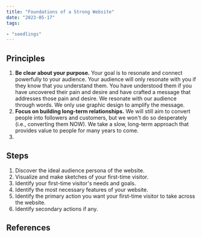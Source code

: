 ```yaml
---
title: "Foundations of a Strong Website"
date: "2023-05-17"
tags:

- "seedlings"
---
```


## Principles
1. **Be clear about your purpose.** Your goal is to resonate and connect powerfully to your audience. Your audience will only resonate with you if they know that you understand them. You have understood them if you have uncovered their pain and desire and have crafted a message that addresses those pain and desire. We resonate with our audience through words. We only use graphic design to amplify the message.
2. **Focus on building long-term relationships.** We will still aim to convert people into followers and customers, but we won't do so desperately (i.e., converting them NOW). We take a slow, long-term approach that provides value to people for many years to come.
3. 

## Steps
1. Discover the ideal audience persona of the website.
2. Visualize and make sketches of your first-time visitor.
3. Identify your first-time visitor's needs and goals.
4. Identify the most necessary features of your website.
5. Identify the primary action you want your first-time visitor to take across the website.
6. Identify secondary actions if any.

## References